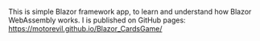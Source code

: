 This is simple Blazor framework app, to learn and understand how Blazor WebAssembly works. 
I is published on GitHub pages: https://motorevil.github.io/Blazor_CardsGame/
